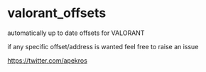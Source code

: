 # valorant_offsets

automatically up to date offsets for VALORANT

if any specific offset/address is wanted feel free to raise an issue

https://twitter.com/apekros
